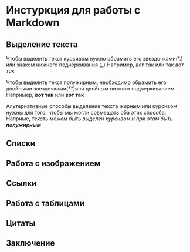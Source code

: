 # Инстуркция для работы с Markdown

## Выделение текста

Чтобы выделить текст курсивом нужно обрамить его звездочками(*.) или знаком нижнего подчеркивания (_)  Например,   *вот так* или так _вот так_

Чтобы выделить текст полужирным, необходимо обрамить его двойными звездочками(**)или двойным нижним подчеркиванием.
Например, **вот так** или __вот так__

Альтернативные способы выделение текста жирным или курсивом нужны для того, чтобы мы могли совмещать оба этих способа. Наприме, _тексть можем быть выделен курсивом и при этом быть **полужирным**_
## Списки 

## Работа с изображением

## Ссылки

## Работа с таблицами

## Цитаты

## Заключение